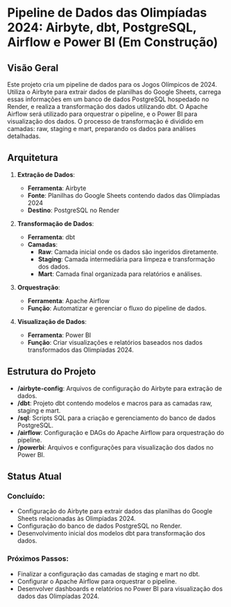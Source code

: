 # Pipeline de Dados das Olimpíadas 2024: Airbyte, dbt, PostgreSQL, Airflow e Power BI (Em Construção)

## Visão Geral

Este projeto cria um pipeline de dados para os Jogos Olímpicos de 2024. Utiliza o Airbyte para extrair dados de planilhas do Google Sheets, carrega essas informações em um banco de dados PostgreSQL hospedado no Render, e realiza a transformação dos dados utilizando dbt. O Apache Airflow será utilizado para orquestrar o pipeline, e o Power BI para visualização dos dados. O processo de transformação é dividido em camadas: raw, staging e mart, preparando os dados para análises detalhadas.

## Arquitetura

1. **Extração de Dados**:
   - **Ferramenta**: Airbyte
   - **Fonte**: Planilhas do Google Sheets contendo dados das Olimpíadas 2024
   - **Destino**: PostgreSQL no Render

2. **Transformação de Dados**:
   - **Ferramenta**: dbt
   - **Camadas**:
     - **Raw**: Camada inicial onde os dados são ingeridos diretamente.
     - **Staging**: Camada intermediária para limpeza e transformação dos dados.
     - **Mart**: Camada final organizada para relatórios e análises.

3. **Orquestração**:
   - **Ferramenta**: Apache Airflow
   - **Função**: Automatizar e gerenciar o fluxo do pipeline de dados.

4. **Visualização de Dados**:
   - **Ferramenta**: Power BI
   - **Função**: Criar visualizações e relatórios baseados nos dados transformados das Olimpíadas 2024.

## Estrutura do Projeto

- **/airbyte-config**: Arquivos de configuração do Airbyte para extração de dados.
- **/dbt**: Projeto dbt contendo modelos e macros para as camadas raw, staging e mart.
- **/sql**: Scripts SQL para a criação e gerenciamento do banco de dados PostgreSQL.
- **/airflow**: Configuração e DAGs do Apache Airflow para orquestração do pipeline.
- **/powerbi**: Arquivos e configurações para visualização dos dados no Power BI.

## Status Atual

### Concluído:
- Configuração do Airbyte para extrair dados das planilhas do Google Sheets relacionadas às Olimpíadas 2024.
- Configuração do banco de dados PostgreSQL no Render.
- Desenvolvimento inicial dos modelos dbt para transformação dos dados.

### Próximos Passos:
- Finalizar a configuração das camadas de staging e mart no dbt.
- Configurar o Apache Airflow para orquestrar o pipeline.
- Desenvolver dashboards e relatórios no Power BI para visualização dos dados das Olimpíadas 2024.